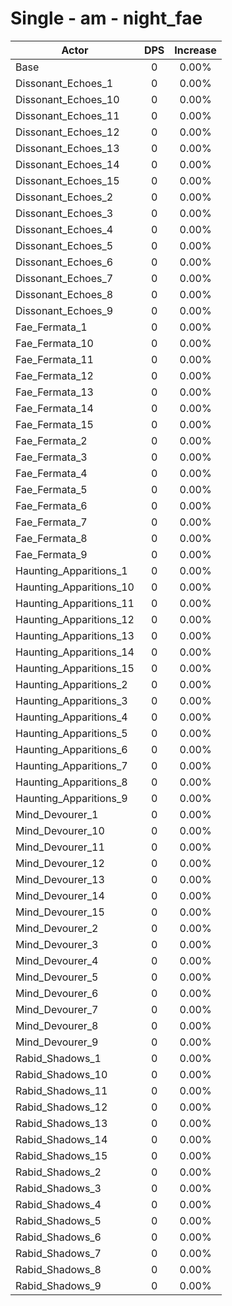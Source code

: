 # Single - am - night_fae
| Actor | DPS | Increase |
|---|:---:|:---:|
|Base|0|0.00%|
|Dissonant_Echoes_1|0|0.00%|
|Dissonant_Echoes_10|0|0.00%|
|Dissonant_Echoes_11|0|0.00%|
|Dissonant_Echoes_12|0|0.00%|
|Dissonant_Echoes_13|0|0.00%|
|Dissonant_Echoes_14|0|0.00%|
|Dissonant_Echoes_15|0|0.00%|
|Dissonant_Echoes_2|0|0.00%|
|Dissonant_Echoes_3|0|0.00%|
|Dissonant_Echoes_4|0|0.00%|
|Dissonant_Echoes_5|0|0.00%|
|Dissonant_Echoes_6|0|0.00%|
|Dissonant_Echoes_7|0|0.00%|
|Dissonant_Echoes_8|0|0.00%|
|Dissonant_Echoes_9|0|0.00%|
|Fae_Fermata_1|0|0.00%|
|Fae_Fermata_10|0|0.00%|
|Fae_Fermata_11|0|0.00%|
|Fae_Fermata_12|0|0.00%|
|Fae_Fermata_13|0|0.00%|
|Fae_Fermata_14|0|0.00%|
|Fae_Fermata_15|0|0.00%|
|Fae_Fermata_2|0|0.00%|
|Fae_Fermata_3|0|0.00%|
|Fae_Fermata_4|0|0.00%|
|Fae_Fermata_5|0|0.00%|
|Fae_Fermata_6|0|0.00%|
|Fae_Fermata_7|0|0.00%|
|Fae_Fermata_8|0|0.00%|
|Fae_Fermata_9|0|0.00%|
|Haunting_Apparitions_1|0|0.00%|
|Haunting_Apparitions_10|0|0.00%|
|Haunting_Apparitions_11|0|0.00%|
|Haunting_Apparitions_12|0|0.00%|
|Haunting_Apparitions_13|0|0.00%|
|Haunting_Apparitions_14|0|0.00%|
|Haunting_Apparitions_15|0|0.00%|
|Haunting_Apparitions_2|0|0.00%|
|Haunting_Apparitions_3|0|0.00%|
|Haunting_Apparitions_4|0|0.00%|
|Haunting_Apparitions_5|0|0.00%|
|Haunting_Apparitions_6|0|0.00%|
|Haunting_Apparitions_7|0|0.00%|
|Haunting_Apparitions_8|0|0.00%|
|Haunting_Apparitions_9|0|0.00%|
|Mind_Devourer_1|0|0.00%|
|Mind_Devourer_10|0|0.00%|
|Mind_Devourer_11|0|0.00%|
|Mind_Devourer_12|0|0.00%|
|Mind_Devourer_13|0|0.00%|
|Mind_Devourer_14|0|0.00%|
|Mind_Devourer_15|0|0.00%|
|Mind_Devourer_2|0|0.00%|
|Mind_Devourer_3|0|0.00%|
|Mind_Devourer_4|0|0.00%|
|Mind_Devourer_5|0|0.00%|
|Mind_Devourer_6|0|0.00%|
|Mind_Devourer_7|0|0.00%|
|Mind_Devourer_8|0|0.00%|
|Mind_Devourer_9|0|0.00%|
|Rabid_Shadows_1|0|0.00%|
|Rabid_Shadows_10|0|0.00%|
|Rabid_Shadows_11|0|0.00%|
|Rabid_Shadows_12|0|0.00%|
|Rabid_Shadows_13|0|0.00%|
|Rabid_Shadows_14|0|0.00%|
|Rabid_Shadows_15|0|0.00%|
|Rabid_Shadows_2|0|0.00%|
|Rabid_Shadows_3|0|0.00%|
|Rabid_Shadows_4|0|0.00%|
|Rabid_Shadows_5|0|0.00%|
|Rabid_Shadows_6|0|0.00%|
|Rabid_Shadows_7|0|0.00%|
|Rabid_Shadows_8|0|0.00%|
|Rabid_Shadows_9|0|0.00%|
